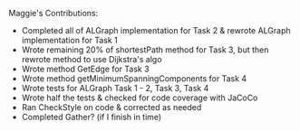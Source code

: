 Maggie's Contributions:
- Completed all of ALGraph implementation for Task 2 & rewrote 
  ALGraph implementation for Task 1
- Wrote remaining 20% of shortestPath method for Task 3, but then
  rewrote method to use Dijkstra's algo
- Wrote method GetEdge for Task 3
- Wrote method getMinimumSpanningComponents for Task 4
- Wrote tests for ALGraph Task 1 - 2, Task 3, Task 4
- Wrote half the tests  & checked for code coverage with JaCoCo
- Ran CheckStyle on code & corrected as needed
- Completed Gather? (if I finish in time)



